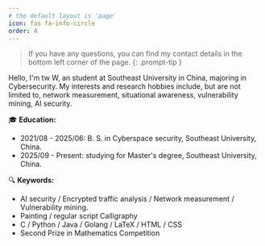 ```yaml
---
# the default layout is 'page'
icon: fas fa-info-circle
order: 4
---
```


> If you have any questions, you can find my contact details in the bottom left corner of the page.
{: .prompt-tip }

Hello, I'm tw W, an student at Southeast University in China, majoring in Cybersecurity. My interests and research hobbies include, but are not limited to, network measurement, situational awareness, vulnerability mining, AI security.



🎓 **Education:**

- 2021/08 - 2025/06: B. S. in Cyberspace security, Southeast University, China.
- 2025/09 - Present: studying for Master's degree, Southeast University, China.

🔍 **Keywords:**

- AI security / Encrypted traffic analysis / Network measurement / Vulnerability mining.
- Painting / regular script Calligraphy
- C  / Python / Java / Golang / LaTeX / HTML / CSS
- Second Prize in Mathematics Competition

